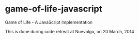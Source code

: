 game-of-life-javascript
=======================

Game of Life - A JavaScript Implementation

This is done during code retreat at Nuevalgo, on 20 March, 2014
